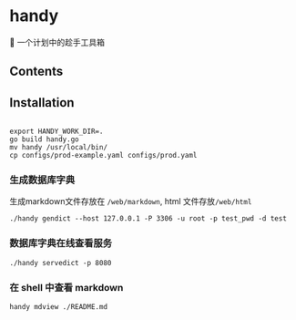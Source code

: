 # handy 

🧰  一个计划中的趁手工具箱 
## Contents

## Installation
```

export HANDY_WORK_DIR=.
go build handy.go
mv handy /usr/local/bin/
cp configs/prod-example.yaml configs/prod.yaml

```

### 生成数据库字典

生成markdown文件存放在 `/web/markdown`, html 文件存放`/web/html` 

```
./handy gendict --host 127.0.0.1 -P 3306 -u root -p test_pwd -d test
```

### 数据库字典在线查看服务

```
./handy servedict -p 8080

```

### 在 shell 中查看 markdown

```
handy mdview ./README.md

```

